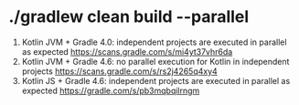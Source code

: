 # ./gradlew clean build --parallel

1. Kotlin JVM + Gradle 4.0: independent projects are executed in parallel as expected
https://scans.gradle.com/s/mi4yt37vhr6da
2. Kotlin JVM + Gradle 4.6: no parallel execution for Kotlin in independent projects
https://scans.gradle.com/s/rs2j4265q4xy4
3. Kotlin JS + Gradle 4.6: independent projects are executed in parallel as expected
https://gradle.com/s/pb3mqbqilrngm
